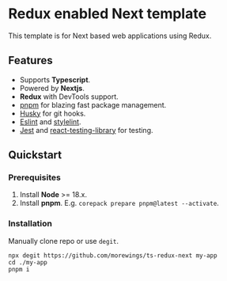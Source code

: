 # Redux enabled Next template

This template is for Next based web applications using Redux.

## Features

- Supports **Typescript**.
- Powered by **Nextjs**.
- **Redux** with DevTools support.
- [pnpm](https://pnpm.io/) for blazing fast package management.
- [Husky](https://github.com/typicode/husky) for git hooks.
- [Eslint](https://eslint.org/) and [stylelint](https://stylelint.io/).
- [Jest](https://jestjs.io/) and [react-testing-library](https://testing-library.com/docs/react-testing-library/intro) for testing.

## Quickstart

### Prerequisites

1. Install **Node** >= 18.x.
2. Install **pnpm**. E.g. `corepack prepare pnpm@latest --activate`.


### Installation

Manually clone repo or use `degit`.

```shell script
npx degit https://github.com/morewings/ts-redux-next my-app
cd ./my-app
pnpm i
```

